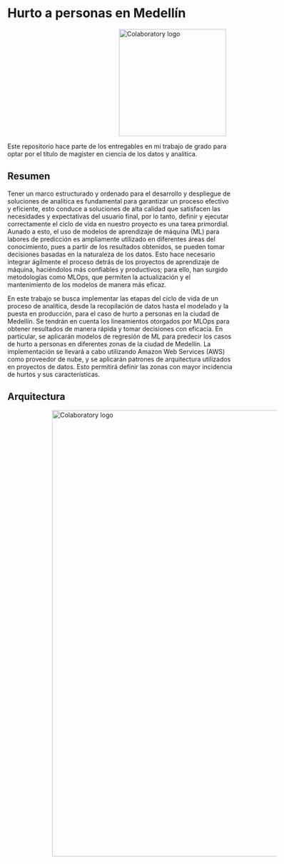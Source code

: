 # **Hurto a personas en Medellín**
<p><img alt="Colaboratory logo" height="240px" src="https://upload.wikimedia.org/wikipedia/commons/thumb/d/d0/Logo_EAFIT.svg/2560px-Logo_EAFIT.svg.png" align="center" hspace="250px" vspace="0px"></p>
Este repositorio hace parte de los entregables en mi trabajo de grado para optar por el título de magister en ciencia de los datos y analítica.

## **Resumen**
Tener un marco estructurado y ordenado para el desarrollo y despliegue de soluciones de analítica es fundamental para garantizar un proceso efectivo y eficiente, esto conduce a soluciones de alta calidad que satisfacen las necesidades y expectativas del usuario final, por lo tanto, definir y ejecutar correctamente el ciclo de vida en nuestro proyecto es una tarea primordial. Aunado a esto, el uso de modelos de aprendizaje de máquina (ML) para labores de predicción es ampliamente utilizado en diferentes áreas del conocimiento, pues a partir de los resultados obtenidos, se pueden tomar decisiones basadas en la naturaleza de los datos. Esto hace necesario integrar ágilmente el proceso detrás de los proyectos de aprendizaje de máquina, haciéndolos más confiables y productivos; para ello, han surgido metodologías como MLOps, que permiten la actualización y el mantenimiento de los modelos de manera más eficaz. 
 
En este trabajo se busca implementar las etapas del ciclo de vida de un proceso de analítica, desde la recopilación de datos hasta el modelado y la puesta en producción, para el caso de hurto a personas en la ciudad de Medellín. Se tendrán en cuenta los lineamientos otorgados por MLOps para obtener resultados de manera rápida y tomar decisiones con eficacia. En particular, se aplicarán modelos de regresión de ML para predecir los casos de hurto a personas en diferentes zonas de la ciudad de Medellín. La implementación se llevará a cabo utilizando Amazon Web Services (AWS) como proveedor de nube, y se aplicarán patrones de arquitectura utilizados en proyectos de datos. Esto permitirá definir las zonas con mayor incidencia de hurtos y sus características.

## **Arquitectura**

<p><img alt="Colaboratory logo" height="1000px" src="https://i.imgur.com/9OrSTA3.png" align="center" hspace="100px" vspace="0px"></p>
